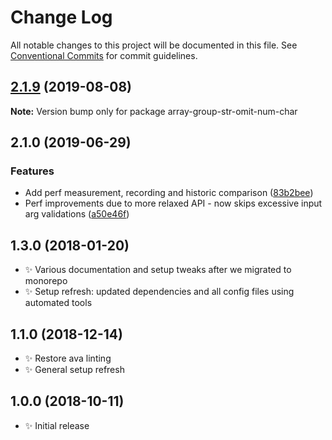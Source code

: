 # Change Log

All notable changes to this project will be documented in this file.
See [Conventional Commits](https://conventionalcommits.org) for commit guidelines.

## [2.1.9](https://gitlab.com/codsen/codsen/compare/array-group-str-omit-num-char@2.1.8...array-group-str-omit-num-char@2.1.9) (2019-08-08)

**Note:** Version bump only for package array-group-str-omit-num-char





## 2.1.0 (2019-06-29)

### Features

- Add perf measurement, recording and historic comparison ([83b2bee](https://gitlab.com/codsen/codsen/commit/83b2bee))
- Perf improvements due to more relaxed API - now skips excessive input arg validations ([a50e46f](https://gitlab.com/codsen/codsen/commit/a50e46f))

## 1.3.0 (2018-01-20)

- ✨ Various documentation and setup tweaks after we migrated to monorepo
- ✨ Setup refresh: updated dependencies and all config files using automated tools

## 1.1.0 (2018-12-14)

- ✨ Restore ava linting
- ✨ General setup refresh

## 1.0.0 (2018-10-11)

- ✨ Initial release
